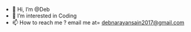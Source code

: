 - 👋 Hi, I’m @Deb
- 👀 I’m interested in Coding
- 📫 How to reach me ? email me at= debnarayansain2017@gmail.com

<!---
Debnarayan-Sain/Debnarayan-Sain is a ✨ special ✨ repository because its `README.md` (this file) appears on your GitHub profile.
You can click the Preview link to take a look at your changes.
--->
